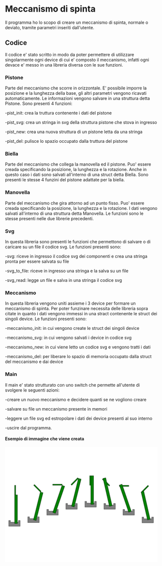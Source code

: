 # Meccanismo di spinta
Il programma ho lo scopo di creare un meccanismo di spinta, normale o deviato, tramite parametri inseriti dall'utente.

## Codice
Il codice e' stato scritto in modo da poter permettere di utilizzare singolarmente ogni device di cui e' composto il meccanismo, infatti ogni devace e' messo in una libreria diversa con le sue funzioni.

### Pistone 
Parte del meccanismo che scorre in orizzontale. E' possibile imporre la posizione e la lunghezza della base, gli altri parametri vengono ricavati automaticamente. Le informazioni vengono salvare in una struttura detta Pistone.
Sono presenti 4 funzioni:

-pist_init: crea la truttura contenente i dati del pistone

-pist_svg: crea un stringa in svg della struttura pistone che stova in ingresso

-pist_new: crea una nuova struttura di un pistone letta da una stringa

-pist_del: pulisce lo spazio occupato dalla truttura del pistone

### Biella 
Parte del meccanismo che collega la manovella ed il pistone. Puo' essere creada specificando la posizione, la lunghezza e la rotazione. Anche in questo caso i dati sono salvati all'interno di una struct detta Biella. Sono presenti le stesse 4 funzini del pistone adattate per la biella.

### Manovella
Parte del meccanismo che gira attorno ad un punto fisso. Puo' essere creada specificando la posizione, la lunghezza e la rotazione. I dati vengono salvati all'interno di una struttura detta Manovella. Le funzioni sono le stesse presenti nelle due librerie precedenti.

### Svg
In questa libreria sono presenti le funzioni che permettono di salvare o di caricare su un file il codice svg.
Le funzioni presenti sono:

-svg: riceve in ingresso il codice svg dei componenti e crea una stringa pronta per essere salvata su file 

-svg_to_file: riceve in ingresso una stringa e la salva su un file

-svg_read: legge un file e salva in una stringa il codice svg



### Meccanismo
In questa libreria vengono uniti assieme i 3 device per formare un meccanismo di spinta. Per poter funzinare necessita delle libreria sopra citate in quanto i dati vengono immessi in una stract contenente le struct dei singoli device. Le funzioni presenti sono:

-meccanismo_init: in cui vengono create le struct dei singoli device

-meccanismo_svg: in cui vengono salvati i device in codice svg

-meccanismo_new: in cui viene letto un codice svg e vengono tratti i dati

-meccanismo_del: per liberare lo spazio di memoria occupato dalla struct del meccanismo e dai device


### Main
Il main e' stato strutturato con uno switch che permette all'utente di svolgere le seguenti azioni:

-creare un nuovo meccanismo e decidere quanti se ne vogliono creare

-salvare su file un meccanismo presente in memori 

-leggere un file svg ed estropolare i dati dei device presenti al suo interno 

-uscire dal programma.



#### Esempio di immagine che viene creata
![](meccanismo.svg)
